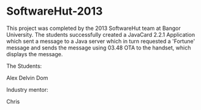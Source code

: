 SoftwareHut-2013
================

This project was completed by the 2013 SoftwareHut team at Bangor University. The students successfully created a JavaCard 2.2.1 Application which sent a message to a Java server which in turn requested a 'Fortune' message and sends the message using 03.48 OTA to the handset, which displays the message. 

The Students: 

Alex
Delvin
Dom

Industry mentor: 

Chris
